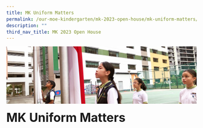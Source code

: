 ```yaml
---
title: MK Uniform Matters
permalink: /our-moe-kindergarten/mk-2023-open-house/mk-uniform-matters/
description: ""
third_nav_title: MK 2023 Open House
---
```

![](/images/sub-banner.jpg)

**<font size=6>MK Uniform Matters</font>**

[]()